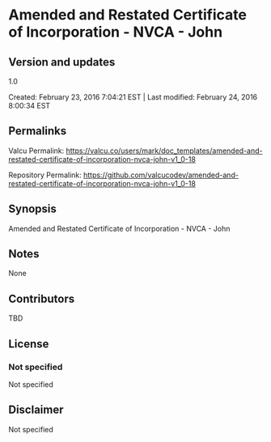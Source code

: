 

# Amended and Restated Certificate of Incorporation - NVCA - John

## Version and updates

1.0

Created: February 23, 2016  7:04:21 EST | Last modified: February 24, 2016  8:00:34 EST

## Permalinks

Valcu Permalink: https://valcu.co/users/mark/doc_templates/amended-and-restated-certificate-of-incorporation-nvca-john-v1_0-18

Repository Permalink: https://github.com/valcucodev/amended-and-restated-certificate-of-incorporation-nvca-john-v1_0-18

## Synopsis

Amended and Restated Certificate of Incorporation - NVCA - John

## Notes

None

## Contributors

TBD

## License

### Not specified

Not specified

## Disclaimer

Not specified